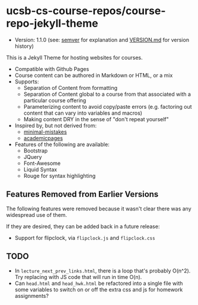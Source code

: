# ucsb-cs-course-repos/course-repo-jekyll-theme

* Version: 1.1.0 (see: [semver](https://semver.org/) for explanation and [VERSION.md](VERSION.md) for version history)


This is a Jekyll Theme for hosting websites for courses. 
* Compatible with Github Pages
* Course content can be authored in Markdown or HTML, or a mix
* Supports:
   * Separation of Content from formatting
   * Separation of Content global to a course from that associated with
      a particular course offering
   * Parameterizing content to avoid copy/paste errors (e.g. factoring out
      content that can vary into variables and macros)
   * Making content DRY in the sense of "don't repeat yourself"
* Inspired by, but not derived from:
   * [minimal-mistakes](https://mmistakes.github.io/minimal-mistakes/)
   * [academicpages](https://academicpages.github.io/)
* Features of the following are available:
   * Bootstrap
   * JQuery
   * Font-Awesome
   * Liquid Syntax 
   * Rouge for syntax highlighting



Features Removed from Earlier Versions
--------------------------------------

The following features were removed because it wasn't clear there was
any widespread use of them.

If they are desired, they can be added back in a future release:

* Support for flipclock, via `flipclock.js` and `flipclock.css`

TODO
----

* In `lecture_next_prev_links.html`, there is a loop that's probably O(n^2).  Try replacing with JS code that will run in time O(n).   
* Can `head.html` and `head_hwk.html` be refactored into a single file with some variables to switch on or off the extra css and js for homework assignments?

